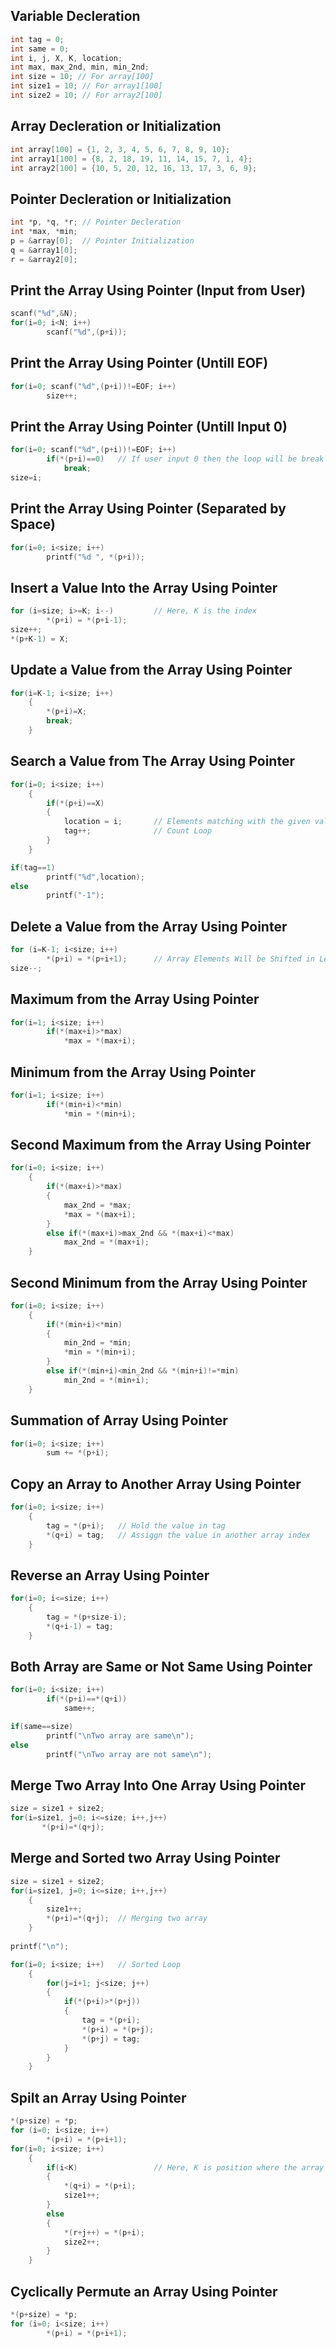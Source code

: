 ## Variable Decleration
```c
int tag = 0;
int same = 0;
int i, j, X, K, location;
int max, max_2nd, min, min_2nd;
int size = 10; // For array[100]
int size1 = 10; // For array1[100]
int size2 = 10; // For array2[100]
```
## Array Decleration or Initialization
```c
int array[100] = {1, 2, 3, 4, 5, 6, 7, 8, 9, 10};
int array1[100] = {8, 2, 18, 19, 11, 14, 15, 7, 1, 4};
int array2[100] = {10, 5, 20, 12, 16, 13, 17, 3, 6, 9};
```
## Pointer Decleration or Initialization
```c
int *p, *q, *r; // Pointer Decleration
int *max, *min;
p = &array[0];  // Pointer Initialization
q = &array1[0];
r = &array2[0];
```
## Print the Array Using Pointer (Input from User)
```c
scanf("%d",&N);
for(i=0; i<N; i++)
        scanf("%d",(p+i)); 
```
## Print the Array Using Pointer (Untill EOF)
```c
for(i=0; scanf("%d",(p+i))!=EOF; i++) 
        size++;
```
## Print the Array Using Pointer (Untill Input 0)
```c
for(i=0; scanf("%d",(p+i))!=EOF; i++)
        if(*(p+i)==0)   // If user input 0 then the loop will be break
            break;
size=i;
```
## Print the Array Using Pointer (Separated by Space)
```c
for(i=0; i<size; i++)
        printf("%d ", *(p+i));
```
## Insert a Value Into the Array Using Pointer
```c
for (i=size; i>=K; i--)         // Here, K is the index
        *(p+i) = *(p+i-1);
size++;
*(p+K-1) = X; 
```
## Update a Value from the Array Using Pointer
```c
for(i=K-1; i<size; i++)
    {
        *(p+i)=X;       
        break;
    }
```
## Search a Value from The Array Using Pointer
```c
for(i=0; i<size; i++)
    {
        if(*(p+i)==X)
        {
            location = i;       // Elements matching with the given value
            tag++;              // Count Loop
        }
    }

if(tag==1)
        printf("%d",location);
else
        printf("-1");
```
## Delete a Value from the Array Using Pointer
```c
for (i=K-1; i<size; i++)
        *(p+i) = *(p+i+1);      // Array Elements Will be Shifted in Left
size--;
```
## Maximum from the Array Using Pointer
```c
for(i=1; i<size; i++)
        if(*(max+i)>*max)
            *max = *(max+i);
```
## Minimum from the Array Using Pointer
```c
for(i=1; i<size; i++)
        if(*(min+i)<*min)
            *min = *(min+i);
```
## Second Maximum from the Array Using Pointer
```c
for(i=0; i<size; i++)
    {
        if(*(max+i)>*max)
        {
            max_2nd = *max;
            *max = *(max+i);
        }
        else if(*(max+i)>max_2nd && *(max+i)<*max)
            max_2nd = *(max+i);
    }
```
## Second Minimum from the Array Using Pointer
```c
for(i=0; i<size; i++)
    {
        if(*(min+i)<*min)
        {
            min_2nd = *min;
            *min = *(min+i);
        }
        else if(*(min+i)<min_2nd && *(min+i)!=*min)
            min_2nd = *(min+i);
    }
```
## Summation of Array Using Pointer
```c
for(i=0; i<size; i++)
        sum += *(p+i); 
```
## Copy an Array to Another Array Using Pointer
```c
for(i=0; i<size; i++)
    {
        tag = *(p+i);   // Hold the value in tag
        *(q+i) = tag;   // Assiggn the value in another array index
    }
```
## Reverse an Array Using Pointer
```c
for(i=0; i<=size; i++)
    {
        tag = *(p+size-i);
        *(q+i-1) = tag;  
    }
```
## Both Array are Same or Not Same Using Pointer
```c
for(i=0; i<size; i++)
        if(*(p+i)==*(q+i))
            same++;

if(same==size)
        printf("\nTwo array are same\n");
else
        printf("\nTwo array are not same\n");
```
## Merge Two Array Into One Array Using Pointer
```c
size = size1 + size2;
for(i=size1, j=0; i<=size; i++,j++)
       *(p+i)=*(q+j); 
```
## Merge and Sorted two Array Using Pointer
```c
size = size1 + size2;
for(i=size1, j=0; i<=size; i++,j++)
    {
        size1++;
        *(p+i)=*(q+j);  // Merging two array
    }
    
printf("\n");

for(i=0; i<size; i++)   // Sorted Loop
    {
        for(j=i+1; j<size; j++)
        {
            if(*(p+i)>*(p+j))
            {
                tag = *(p+i); 
                *(p+i) = *(p+j);
                *(p+j) = tag;
            }
        }
    }
```
## Spilt an Array Using Pointer
```c
*(p+size) = *p;
for (i=0; i<size; i++)  
        *(p+i) = *(p+i+1);
for(i=0; i<size; i++)
    {
        if(i<K)                 // Here, K is position where the array will be splited
        {
            *(q+i) = *(p+i);
            size1++;
        }
        else
        {
            *(r+j++) = *(p+i);
            size2++;
        }
    }
```
## Cyclically Permute an Array Using Pointer
```c
*(p+size) = *p;
for (i=0; i<size; i++)
        *(p+i) = *(p+i+1); 
```
